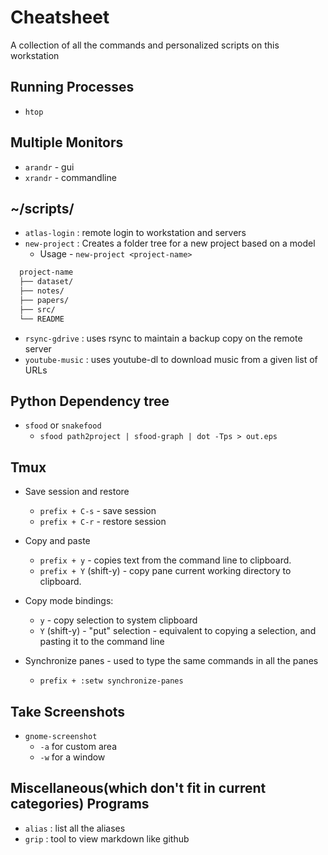 # Cheatsheet
A collection of all the commands and personalized scripts on this workstation

## Running Processes
* `htop`

## Multiple Monitors
* `arandr` - gui
* `xrandr` - commandline

## ~/scripts/
* `atlas-login` : remote login to workstation and servers
* `new-project` : Creates a folder tree for a new project based on a model
  - Usage - `new-project <project-name>`

```sh
  project-name
  ├── dataset/
  ├── notes/
  ├── papers/
  ├── src/
  └── README
```
* `rsync-gdrive` : uses rsync to maintain a backup copy on the remote server
* `youtube-music` : uses youtube-dl to download music from a given list of URLs

## Python Dependency tree
* `sfood` or `snakefood`
  - `sfood path2project | sfood-graph | dot -Tps > out.eps`

## Tmux
* Save session and restore
  - `prefix + C-s` - save session
  - `prefix + C-r` - restore session

* Copy and paste
  - `prefix + y` - copies text from the command line to clipboard.
  - `prefix + Y` (shift-y) - copy pane current working directory to clipboard.

* Copy mode bindings:
  - `y` - copy selection to system clipboard
  - `Y` (shift-y) - "put" selection - equivalent to copying a selection, and
  pasting it to the command line

* Synchronize panes - used to type the same commands in all the panes
  - `prefix + :setw synchronize-panes`

## Take Screenshots
* `gnome-screenshot`
   - `-a` for custom area
   - `-w` for a window

## Miscellaneous(which don't fit in current categories) Programs
* `alias` : list all the aliases
* `grip` : tool to view markdown like github

